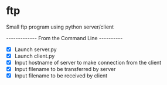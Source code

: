 # ftp
Small ftp program using python server/client

------------- From the Command Line ----------
- [X] Launch server.py
- [X] Launch client.py
- [X] Input hostname of server to make connection from the client
- [X] Input filename to be transferred by server
- [X] Input filename to be received by client
